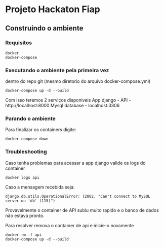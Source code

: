 # Projeto Hackaton Fiap

## Construindo o ambiente

### Requisitos

```
docker
docker-compose
```

### Executando o ambiente pela primeira vez
dentro do repo git (mesmo diretorio do arquivo docker-compose.yml)
```
docker-compose up -d --build
```

Com isso teremos 2 serviços disponiveis
App django - API -  http://localhost:8000
Mysql database - localhost:3306

### Parando o ambiente
Para finalizar os containers digite:
```
docker-compose down
```

### Troubleshooting
Caso tenha problemas para acessar a app django valide os logs do container
```
docker logs api
```

Caso a mensagem recebida seja:
```
django.db.utils.OperationalError: (2002, "Can't connect to MySQL server on 'db' (115)")
```
Provavelmente o container de API subiu muito rapido e o banco de dados não estava pronto.

Para resolver remova o container de api e inicie-o novamente
```
docker rm -f api
docker-compose up -d --build
```
